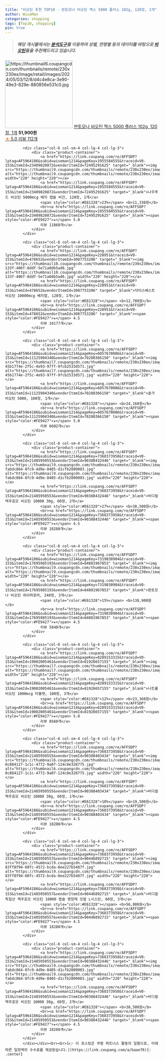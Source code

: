 ```yaml
---
title: "비오틴 추천 TOP10 - 판토모나 비오틴 맥스 5000 플러스 102g, 120정, 1개"
author: WiseMan
categories: shopping
tags: [Top10, shopping]
pin: true
---
```


> ##### 해당 게시물에서는 [**분석도구**](https://itemscout.io/)를 이용하여 **성별**, **연령별** 등의 데이터를 바탕으로 [**비오틴**](https://link.coupang.com/a/baae76)들을 추천해드리고 있습니다.
<div class="container"><div class="row">
            <div class="col-6 col-sm-4 col-lg-4 col-lg-3">
                <div class="product-container">
                    <a href="https://link.coupang.com/re/AFFSDP?lptag=AF5964186&subid=wiseman1214&pageKey=7744456520&traceid=V0-153&itemId=20645162839&vendorItemId=89779666710" target="_blank"><img src="https://thumbnail6.coupangcdn.com/thumbnails/remote/230x230ex/image/retail/images/2024/05/03/12/8/d4c4e8ca-3e90-49e3-829e-880856e531c0.jpg" alt="https://thumbnail6.coupangcdn.com/thumbnails/remote/230x230ex/image/retail/images/2024/05/03/12/8/d4c4e8ca-3e90-49e3-829e-880856e531c0.jpg" width="220" height="220"></a>
                    <a href="https://link.coupang.com/re/AFFSDP?lptag=AF5964186&subid=wiseman1214&pageKey=7744456520&traceid=V0-153&itemId=20645162839&vendorItemId=89779666710" target="_blank">판토모나 비오틴 맥스 5000 플러스 102g, 120정, 1개</a>
                    <span style="color:#E61328"></span> <b>51,900원</b>
                    <br><a href="https://link.coupang.com/re/AFFSDP?lptag=AF5964186&subid=wiseman1214&pageKey=7744456520&traceid=V0-153&itemId=20645162839&vendorItemId=89779666710" target="_blank"><span style="color:#FE9427">★</span> 5.0
                    리뷰 112개</a>
                </div>
            </div>
            
            <div class="col-6 col-sm-4 col-lg-4 col-lg-3">
                <div class="product-container">
                    <a href="https://link.coupang.com/re/AFFSDP?lptag=AF5964186&subid=wiseman1214&pageKey=1955584555&traceid=V0-153&itemId=23409820872&vendorItemId=72495291625" target="_blank"><img src="https://thumbnail9.coupangcdn.com/thumbnails/remote/230x230ex/image/vendor_inventory/aecb/fc497ebc9516e2419be3117a7026fff13fe5ad7696ffa5d68dbc432a4037.jpg" alt="https://thumbnail9.coupangcdn.com/thumbnails/remote/230x230ex/image/vendor_inventory/aecb/fc497ebc9516e2419be3117a7026fff13fe5ad7696ffa5d68dbc432a4037.jpg" width="220" height="220"></a>
                    <a href="https://link.coupang.com/re/AFFSDP?lptag=AF5964186&subid=wiseman1214&pageKey=1955584555&traceid=V0-153&itemId=23409820872&vendorItemId=72495291625" target="_blank">나우푸드 비오틴 5000mcg 베지 캡슐 비건, 120정, 1개</a>
                    <span style="color:#E61328">23%</span> <b>11,330원</b>
                    <br><a href="https://link.coupang.com/re/AFFSDP?lptag=AF5964186&subid=wiseman1214&pageKey=1955584555&traceid=V0-153&itemId=23409820872&vendorItemId=72495291625" target="_blank"><span style="color:#FE9427">★</span> 5.0
                    리뷰 11860개</a>
                </div>
            </div>
            
            <div class="col-6 col-sm-4 col-lg-4 col-lg-3">
                <div class="product-container">
                    <a href="https://link.coupang.com/re/AFFSDP?lptag=AF5964186&subid=wiseman1214&pageKey=228951&traceid=V0-153&itemId=478652&vendorItemId=3087753206" target="_blank"><img src="https://thumbnail10.coupangcdn.com/thumbnails/remote/230x230ex/image/product/image/vendoritem/2018/09/05/3087753206/be7c72e3-133f-406f-8ddf-5e71a0db5ad6.jpg" alt="https://thumbnail10.coupangcdn.com/thumbnails/remote/230x230ex/image/product/image/vendoritem/2018/09/05/3087753206/be7c72e3-133f-406f-8ddf-5e71a0db5ad6.jpg" width="220" height="220"></a>
                    <a href="https://link.coupang.com/re/AFFSDP?lptag=AF5964186&subid=wiseman1214&pageKey=228951&traceid=V0-153&itemId=478652&vendorItemId=3087753206" target="_blank">닥터스베스트 비오틴 10000mcg 베지캡, 120정, 1개</a>
                    <span style="color:#E61328"></span> <b>12,780원</b>
                    <br><a href="https://link.coupang.com/re/AFFSDP?lptag=AF5964186&subid=wiseman1214&pageKey=228951&traceid=V0-153&itemId=478652&vendorItemId=3087753206" target="_blank"><span style="color:#FE9427">★</span> 4.5
                    리뷰 10177개</a>
                </div>
            </div>
            
            <div class="col-6 col-sm-4 col-lg-4 col-lg-3">
                <div class="product-container">
                    <a href="https://link.coupang.com/re/AFFSDP?lptag=AF5964186&subid=wiseman1214&pageKey=6057670086&traceid=V0-153&itemId=11125904340&vendorItemId=70280366150" target="_blank"><img src="https://thumbnail7.coupangcdn.com/thumbnails/remote/230x230ex/image/retail/images/1128719796705178-45b1774e-2f5c-4e93-97ff-9fcb2533d571.jpg" alt="https://thumbnail7.coupangcdn.com/thumbnails/remote/230x230ex/image/retail/images/1128719796705178-45b1774e-2f5c-4e93-97ff-9fcb2533d571.jpg" width="220" height="220"></a>
                    <a href="https://link.coupang.com/re/AFFSDP?lptag=AF5964186&subid=wiseman1214&pageKey=6057670086&traceid=V0-153&itemId=11125904340&vendorItemId=70280366150" target="_blank">솔가 비오틴 5000, 100정, 1개</a>
                    <span style="color:#E61328"></span> <b>24,160원</b>
                    <br><a href="https://link.coupang.com/re/AFFSDP?lptag=AF5964186&subid=wiseman1214&pageKey=6057670086&traceid=V0-153&itemId=11125904340&vendorItemId=70280366150" target="_blank"><span style="color:#FE9427">★</span> 5.0
                    리뷰 6602개</a>
                </div>
            </div>
            
            <div class="col-6 col-sm-4 col-lg-4 col-lg-3">
                <div class="product-container">
                    <a href="https://link.coupang.com/re/AFFSDP?lptag=AF5964186&subid=wiseman1214&pageKey=7368373958&traceid=V0-153&itemId=21485950553&vendorItemId=90388432446" target="_blank"><img src="https://thumbnail9.coupangcdn.com/thumbnails/remote/230x230ex/image/retail/images/1343070920574028-fabdc864-8fc9-4d9e-8405-d1cfb2809003.jpg" alt="https://thumbnail9.coupangcdn.com/thumbnails/remote/230x230ex/image/retail/images/1343070920574028-fabdc864-8fc9-4d9e-8405-d1cfb2809003.jpg" width="220" height="220"></a>
                    <a href="https://link.coupang.com/re/AFFSDP?lptag=AF5964186&subid=wiseman1214&pageKey=7368373958&traceid=V0-153&itemId=21485950553&vendorItemId=90388432446" target="_blank">비디컬 맥주효모 비오틴 10000 30g, 60정, 2개</a>
                    <span style="color:#E61328">27%</span> <b>38,500원</b>
                    <br><a href="https://link.coupang.com/re/AFFSDP?lptag=AF5964186&subid=wiseman1214&pageKey=7368373958&traceid=V0-153&itemId=21485950553&vendorItemId=90388432446" target="_blank"><span style="color:#FE9427">★</span> 4.5
                    리뷰 18280개</a>
                </div>
            </div>
            
            <div class="col-6 col-sm-4 col-lg-4 col-lg-3">
                <div class="product-container">
                    <a href="https://link.coupang.com/re/AFFSDP?lptag=AF5964186&subid=wiseman1214&pageKey=7319830904&traceid=V0-153&itemId=17695985193&vendorItemId=84881967853" target="_blank"><img src="https://thumbnail9.coupangcdn.com/thumbnails/remote/230x230ex/image/vendor_inventory/5676/54c24ae7c3bb98fa4b2bb0d2b6eafe54047559938b260e7778a7e7286c70.png" alt="https://thumbnail9.coupangcdn.com/thumbnails/remote/230x230ex/image/vendor_inventory/5676/54c24ae7c3bb98fa4b2bb0d2b6eafe54047559938b260e7778a7e7286c70.png" width="220" height="220"></a>
                    <a href="https://link.coupang.com/re/AFFSDP?lptag=AF5964186&subid=wiseman1214&pageKey=7319830904&traceid=V0-153&itemId=17695985193&vendorItemId=84881967853" target="_blank">판토모나 비오틴 하이퍼포머, 240정, 3개</a>
                    <span style="color:#E61328">15%</span> <b>138,900원</b>
                    <br><a href="https://link.coupang.com/re/AFFSDP?lptag=AF5964186&subid=wiseman1214&pageKey=7319830904&traceid=V0-153&itemId=17695985193&vendorItemId=84881967853" target="_blank"><span style="color:#FE9427">★</span> 4.5
                    리뷰 5848개</a>
                </div>
            </div>
            
            <div class="col-6 col-sm-4 col-lg-4 col-lg-3">
                <div class="product-container">
                    <a href="https://link.coupang.com/re/AFFSDP?lptag=AF5964186&subid=wiseman1214&pageKey=8289153315&traceid=V0-153&itemId=19002005461&vendorItemId=81926657155" target="_blank"><img src="https://thumbnail7.coupangcdn.com/thumbnails/remote/230x230ex/image/vendor_inventory/c6a6/6769764ac4e102d68605500f5529284ac057826d163b65e220f0ace1a3ff.jpg" alt="https://thumbnail7.coupangcdn.com/thumbnails/remote/230x230ex/image/vendor_inventory/c6a6/6769764ac4e102d68605500f5529284ac057826d163b65e220f0ace1a3ff.jpg" width="220" height="220"></a>
                    <a href="https://link.coupang.com/re/AFFSDP?lptag=AF5964186&subid=wiseman1214&pageKey=8289153315&traceid=V0-153&itemId=19002005461&vendorItemId=81926657155" target="_blank">나트롤 비오틴 1000mcg 타블렛, 100정, 3개</a>
                    <span style="color:#E61328">12%</span> <b>23,360원</b>
                    <br><a href="https://link.coupang.com/re/AFFSDP?lptag=AF5964186&subid=wiseman1214&pageKey=8289153315&traceid=V0-153&itemId=19002005461&vendorItemId=81926657155" target="_blank"><span style="color:#FE9427">★</span> 5.0
                    리뷰 8560개</a>
                </div>
            </div>
            
            <div class="col-6 col-sm-4 col-lg-4 col-lg-3">
                <div class="product-container">
                    <a href="https://link.coupang.com/re/AFFSDP?lptag=AF5964186&subid=wiseman1214&pageKey=7368373958&traceid=V0-153&itemId=21485950555&vendorItemId=90388403434" target="_blank"><img src="https://thumbnail6.coupangcdn.com/thumbnails/remote/230x230ex/image/retail/images/448058808557963-0c884127-1c1c-4772-9a07-124c8e328775.jpg" alt="https://thumbnail6.coupangcdn.com/thumbnails/remote/230x230ex/image/retail/images/448058808557963-0c884127-1c1c-4772-9a07-124c8e328775.jpg" width="220" height="220"></a>
                    <a href="https://link.coupang.com/re/AFFSDP?lptag=AF5964186&subid=wiseman1214&pageKey=7368373958&traceid=V0-153&itemId=21485950555&vendorItemId=90388403434" target="_blank">비디컬 맥주효모 비오틴 10000 30g, 60정, 1개</a>
                    <span style="color:#E61328">10%</span> <b>19,500원</b>
                    <br><a href="https://link.coupang.com/re/AFFSDP?lptag=AF5964186&subid=wiseman1214&pageKey=7368373958&traceid=V0-153&itemId=21485950555&vendorItemId=90388403434" target="_blank"><span style="color:#FE9427">★</span> 4.5
                    리뷰 18280개</a>
                </div>
            </div>
            
            <div class="col-6 col-sm-4 col-lg-4 col-lg-3">
                <div class="product-container">
                    <a href="https://link.coupang.com/re/AFFSDP?lptag=AF5964186&subid=wiseman1214&pageKey=7368373958&traceid=V0-153&itemId=21485950557&vendorItemId=90446892715" target="_blank"><img src="https://thumbnail9.coupangcdn.com/thumbnails/remote/230x230ex/image/retail/images/1343075414269891-83ff8f94-60fc-4572-bcda-8ee227b5487f.jpg" alt="https://thumbnail9.coupangcdn.com/thumbnails/remote/230x230ex/image/retail/images/1343075414269891-83ff8f94-60fc-4572-bcda-8ee227b5487f.jpg" width="220" height="220"></a>
                    <a href="https://link.coupang.com/re/AFFSDP?lptag=AF5964186&subid=wiseman1214&pageKey=7368373958&traceid=V0-153&itemId=21485950557&vendorItemId=90446892715" target="_blank">비디컬 독일산 맥주효모 비오틴 10000 캡슐 영양제 모발 L시스틴, 60정, 3개</a>
                    <span style="color:#E61328"></span> <b>56,800원</b>
                    <br><a href="https://link.coupang.com/re/AFFSDP?lptag=AF5964186&subid=wiseman1214&pageKey=7368373958&traceid=V0-153&itemId=21485950557&vendorItemId=90446892715" target="_blank"><span style="color:#FE9427">★</span> 4.5
                    리뷰 18280개</a>
                </div>
            </div>
            
            <div class="col-6 col-sm-4 col-lg-4 col-lg-3">
                <div class="product-container">
                    <a href="https://link.coupang.com/re/AFFSDP?lptag=AF5964186&subid=wiseman1214&pageKey=7368373958&traceid=V0-153&itemId=21485950553&vendorItemId=90388432446" target="_blank"><img src="https://thumbnail9.coupangcdn.com/thumbnails/remote/230x230ex/image/retail/images/1343070920574028-fabdc864-8fc9-4d9e-8405-d1cfb2809003.jpg" alt="https://thumbnail9.coupangcdn.com/thumbnails/remote/230x230ex/image/retail/images/1343070920574028-fabdc864-8fc9-4d9e-8405-d1cfb2809003.jpg" width="220" height="220"></a>
                    <a href="https://link.coupang.com/re/AFFSDP?lptag=AF5964186&subid=wiseman1214&pageKey=7368373958&traceid=V0-153&itemId=21485950553&vendorItemId=90388432446" target="_blank">비디컬 맥주효모 비오틴 10000 30g, 60정, 2개</a>
                    <span style="color:#E61328"></span> <b>38,500원</b>
                    <br><a href="https://link.coupang.com/re/AFFSDP?lptag=AF5964186&subid=wiseman1214&pageKey=7368373958&traceid=V0-153&itemId=21485950553&vendorItemId=90388432446" target="_blank"><span style="color:#FE9427">★</span> 4.5
                    리뷰 18280개</a>
                </div>
            </div>
            </div></div><br><br>[👉 이 포스팅은 쿠팡 파트너스 활동의 일환으로, 이에 따른 일정액의 수수료를 제공받습니다.](https://link.coupang.com/a/baae76){: .center}